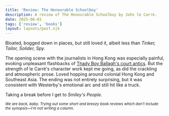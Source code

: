 ```yaml
---
title: 'Review: The Honourable Schoolboy'
description: A review of The Honourable Schoolboy by John le Carré.
date: 2025-06-01
tags: ['review', 'books']
layout: layouts/post.njk
---
```


Bloated, bogged down in places, but still loved it, albeit less than *Tinker, Tailor, Solider, Spy*. 

The opening scene with the journalists in Hong Kong was especially painful, evoking unpleasant flashbacks of [Thady Boy Ballagh's court antics](https://www.goodreads.com/book/show/112080.Queens_Play). But the strength of le Carré's character work kept me going, as did the crackling and atmospheric prose. Loved hopping around colonial Hong Kong and Southeast Asia. The ending was not entirely surprising, but it was consistent with Westerby's emotional arc and still hit like a truck. 

Taking a break before I get to *Smiley's People*.


<sub>*We are back, baby. Trying out some short and breezy book reviews which don't include the synopsis&mdash;I'm not writing a column.*</sub>
